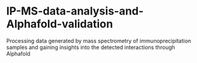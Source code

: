 # IP-MS-data-analysis-and-Alphafold-validation
Processing data generated by mass spectrometry of immunoprecipitation samples and gaining insights into the detected interactions through Alphafold
